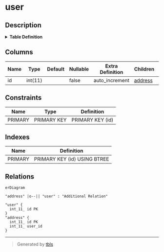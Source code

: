 # user

## Description

<details>
<summary><strong>Table Definition</strong></summary>

```sql
CREATE TABLE `user` (
  `id` int(11) NOT NULL AUTO_INCREMENT,
  PRIMARY KEY (`id`)
) ENGINE=InnoDB DEFAULT CHARSET=latin1
```

</details>

## Columns

| Name | Type | Default | Nullable | Extra Definition | Children | Parents | Comment |
| ---- | ---- | ------- | -------- | ---------------- | -------- | ------- | ------- |
| id | int(11) |  | false | auto_increment | [address](address.md) |  |  |

## Constraints

| Name | Type | Definition |
| ---- | ---- | ---------- |
| PRIMARY | PRIMARY KEY | PRIMARY KEY (id) |

## Indexes

| Name | Definition |
| ---- | ---------- |
| PRIMARY | PRIMARY KEY (id) USING BTREE |

## Relations

```mermaid
erDiagram

"address" |o--|| "user" : "Additional Relation"

"user" {
  int_11_ id PK
}
"address" {
  int_11_ id PK
  int_11_ user_id
}
```

---

> Generated by [tbls](https://github.com/k1LoW/tbls)
